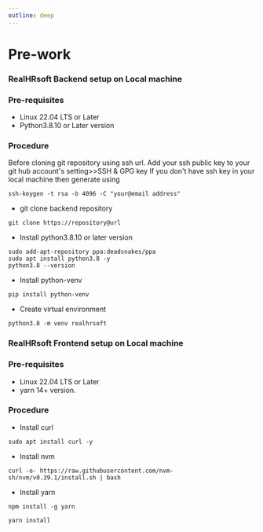 ```yaml
---
outline: deep
---
```


# Pre-work
### RealHRsoft Backend setup on Local machine
### Pre-requisites
- Linux 22.04 LTS or Later
- Python3.8.10 or Later version
### Procedure
Before cloning git repository using ssh url. Add your ssh public key to your git hub account's setting>>SSH & GPG key 
If you don't have ssh key in your local machine then generate using 
```
ssh-keygen -t rsa -b 4096 -C "your@email address" 

```
- git clone backend repository
```
git clone https://repository@url
```
- Install python3.8.10 or later version
```
sudo add-apt-repository ppa:deadsnakes/ppa
sudo apt install python3.8 -y
python3.8 --version
```
- Install python-venv
```
pip install python-venv
```
- Create virtual environment
```
python3.8 -m venv realhrsoft
```
### RealHRsoft Frontend setup on Local machine
### Pre-requisites
- Linux 22.04 LTS or Later
- yarn 14+ version.

### Procedure
- Install curl 
```
sudo apt install curl -y
``` 
- Install nvm 
```
curl -o- https://raw.githubusercontent.com/nvm-sh/nvm/v0.39.1/install.sh | bash
```
- Install yarn
``` 
npm install -g yarn

yarn install 
``` 
